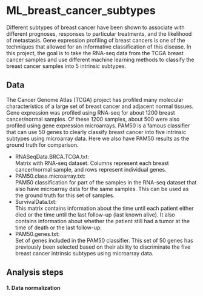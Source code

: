 # ML_breast_cancer_subtypes

Different subtypes of breast cancer have been shown to associate with different prognoses, responses to particular treatments, and the likelihood of metastasis. Gene expression profiling of breast cancers is one of the techniques that allowed for an informative classification of this disease. In this project, the goal is to take the RNA-seq data from the TCGA breast cancer samples and use different machine learning methods to classify the breast cancer samples into 5 intrinsic subtypes. 

## Data

The Cancer Genome Atlas (TCGA) project has profiled many molecular characteristics of a large set of breast cancer and adjacent normal tissues. Gene expression was profiled using RNA-seq for about 1200 breast cancer/normal samples. Of these 1200 samples, about 500 were also profiled using gene expression microarrays. PAM50 is a famous classifier that can use 50 genes to clearly classify breast cancer into five intrinsic subtypes using microarray data. Here we also have PAM50 results as the ground truth for comparison.

- RNASeqData.BRCA.TCGA.txt: <br /> Matrix with RNA-seq dataset. Columns represent each breast cancer/normal sample, and rows represent individual genes.
- PAM50.class.microarray.txt: <br /> PAM50 classification for part of the samples in the RNA-seq dataset that also have microarray data for the same samples. This can be used as the ground truth for this set of samples.
- SurvivalData.txt: <br /> This matrix contains information about the time until each patient either died or the time until the last follow-up (last known alive). It also contains information about whether the patient still had a tumor at the time of death or the last follow-up.
- PAM50.genes.txt: <br /> Set of genes included in the PAM50 classifier. This set of 50 genes has previously been selected based on their ability to discriminate the five breast cancer intrinsic subtypes using microarray data.

## Analysis steps
#### 1. Data normalization
